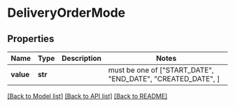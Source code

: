 # DeliveryOrderMode


## Properties
Name | Type | Description | Notes
------------ | ------------- | ------------- | -------------
**value** | **str** |  |  must be one of ["START_DATE", "END_DATE", "CREATED_DATE", ]

[[Back to Model list]](../README.md#documentation-for-models) [[Back to API list]](../README.md#documentation-for-api-endpoints) [[Back to README]](../README.md)


